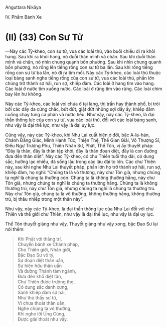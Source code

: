 Aṅguttara Nikāya

IV. Phẩm Bánh Xe

# (II) (33) Con Sư Tử

—Này các Tỷ-kheo, con sư tử, vua các loài thú, vào buổi chiều đi ra khỏi hang. Sau khi ra khỏi hang, nó duỗi thân mình và chân. Sau khi duỗi thân mình và chân, nó nhìn chung quanh bốn phương. Sau khi nhìn chung quanh bốn phương, nó rống lên tiếng rống con sư tử ba lần. Sau khi rống tiếng rống con sư tử ba lần, nó đi ra tìm mồi. Này các Tỷ-kheo, các loài thú thuộc loại bàng sanh nghe tiếng rống của con sư tử, vua các loài thú, phần lớn chúng trở thành sợ hãi, run sợ, khiếp đảm. Các loài ở hang tìm vào hang. Các loài ở nước tìm xuống nước. Các loài ở rừng tìm vào rừng. Các loài chim bay lên hư không.

Này các Tỷ-kheo, các loài voi chúa ở tại làng, thị trấn hay thành phố, bị trói bởi các dây da cứng chắc, bứt đứt, giật đứt những sợi dây ấy, khiếp đảm cuồng chạy tung cả phân và nước tiểu. Như vậy, này các Tỷ-kheo, là đại thần thông lực của con sư tử, vua các loài thú, đối với các loài bàng sanh, như vậy là đại thế lực, như vậy là đại uy lực.

Cũng vậy, này các Tỷ-kheo, khi Như Lai xuất hiện ở đời, bậc A-la-hán, Chánh Ðẳng Giác, Minh Hạnh Túc, Thiện Thệ, Thế Gian Giải, Vô Thượng Sĩ, Ðiều Ngự Trượng Phu, Thiên Nhân Sư, Phật, Thế Tôn, vị ấy thuyết pháp: “Ðây là thân, đây là thân tập khởi, đây là thân đoạn diệt, đây là con đường đưa đến thân diệt”. Này các Tỷ-kheo, có chư Thiên tuổi thọ dài, có dung sắc, hưởng lạc nhiều, đã sống lâu trong các lâu đài to lớn. Các chư Thiên này, sau khi nghe Như Lai thuyết pháp, phần lớn họ trở thành sợ hãi, run sợ, khiếp đảm, họ nghĩ: “Chúng ta là vô thường, này chư Tôn giả, nhưng chúng ta nghĩ là chúng ta thường còn. Chúng ta là không thường hằng, này chư Tôn giả, nhưng chúng ta nghĩ là chúng ta thường hằng. Chúng ta là không thường trú, này chư Tôn giả, nhưng chúng ta nghĩ là chúng ta thường trú. Này chư Tôn giả, chúng ta là vô thường, không thường hằng, không thường trú, bị thâu nhiếp trong một thân này”.

Như vậy, này các Tỷ-kheo, là đại thần thông lực của Như Lai đối với chư Thiên và thế giới chư Thiên, như vậy là đại thế lực, như vậy là đại uy lực.

Thế Tôn thuyết giảng như vậy. Thuyết giảng như vậy xong, bậc Ðạo Sư lại nói thêm:

> Khi Phật với thắng trí,  
> Chuyển bánh xe Chánh pháp,  
> Cho Thiên giới, Nhân giới,  
> Bậc Ðạo Sư vô tỷ,  
> Sự đoạn diệt thân uẩn,  
> Sự hiện hữu thân uẩn  
> Và đường Thánh tám ngành,  
> Ðưa đến khổ diệt tận,  
> Chư Thiên được trường thọ,  
> Có dung sắc danh xưng,  
> Sanh khiếp đảm sợ hãi,  
> Như thú thấy sư tử,  
> Vì chưa thoát thân uẩn,  
> Nghe chúng ta vô thường,  
> Khi nghe lời Ứng Cúng,  
> Ðược giải thoát như vậy.

